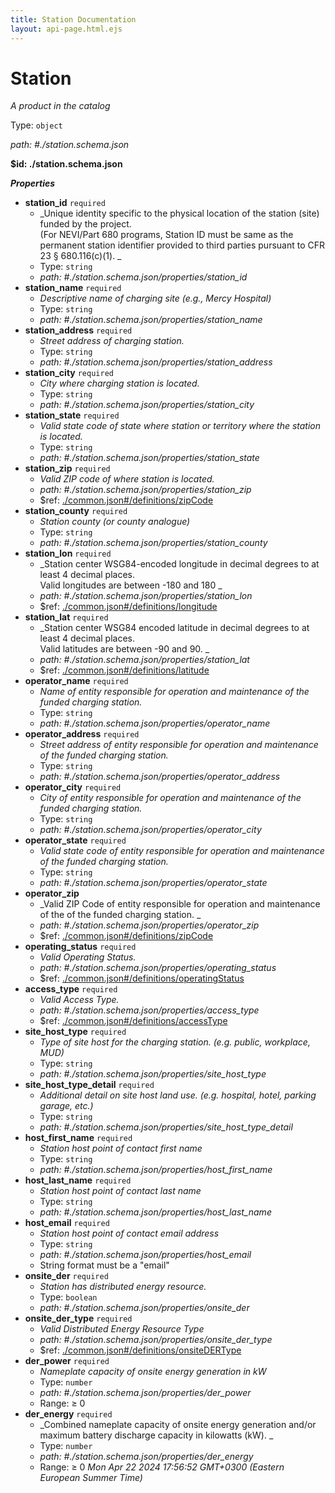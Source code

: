 ```yaml
---
title: Station Documentation
layout: api-page.html.ejs
---
```

# Station

_A product in the catalog_

Type: `object`

<i id="./station.schema.json">path: #./station.schema.json</i>

<b id=".station.schema.json">&#36;id: ./station.schema.json</b>

**_Properties_**

 - <b id="#./station.schema.json/properties/station_id">station_id</b> `required`
	 - _Unique identity specific to the physical location of the station (site) funded by the project.<br>(For NEVI/Part 680 programs, Station ID must be same as the permanent station identifier
provided to third parties pursuant to CFR 23 § 680.116(c)(1).
_
	 - Type: `string`
	 - <i id="./station.schema.json/properties/station_id">path: #./station.schema.json/properties/station_id</i>
 - <b id="#./station.schema.json/properties/station_name">station_name</b> `required`
	 - _Descriptive name of charging site (e.g., Mercy Hospital)<br>_
	 - Type: `string`
	 - <i id="./station.schema.json/properties/station_name">path: #./station.schema.json/properties/station_name</i>
 - <b id="#./station.schema.json/properties/station_address">station_address</b> `required`
	 - _Street address of charging station.<br>_
	 - Type: `string`
	 - <i id="./station.schema.json/properties/station_address">path: #./station.schema.json/properties/station_address</i>
 - <b id="#./station.schema.json/properties/station_city">station_city</b> `required`
	 - _City where charging station is located.<br>_
	 - Type: `string`
	 - <i id="./station.schema.json/properties/station_city">path: #./station.schema.json/properties/station_city</i>
 - <b id="#./station.schema.json/properties/station_state">station_state</b> `required`
	 - _Valid state code of state where station or territory where the station is located.<br>_
	 - Type: `string`
	 - <i id="./station.schema.json/properties/station_state">path: #./station.schema.json/properties/station_state</i>
 - <b id="#./station.schema.json/properties/station_zip">station_zip</b> `required`
	 - _Valid ZIP code of where station is located.<br>_
	 - <i id="./station.schema.json/properties/station_zip">path: #./station.schema.json/properties/station_zip</i>
	 - &#36;ref: [./common.json#/definitions/zipCode](#.common.jsondefinitionszipcode)
 - <b id="#./station.schema.json/properties/station_county">station_county</b> `required`
	 - _Station county (or county analogue)<br>_
	 - Type: `string`
	 - <i id="./station.schema.json/properties/station_county">path: #./station.schema.json/properties/station_county</i>
 - <b id="#./station.schema.json/properties/station_lon">station_lon</b> `required`
	 - _Station center WSG84-encoded longitude in decimal degrees to at least 4 decimal places.<br>Valid longitudes are between -180 and 180
_
	 - <i id="./station.schema.json/properties/station_lon">path: #./station.schema.json/properties/station_lon</i>
	 - &#36;ref: [./common.json#/definitions/longitude](#.common.jsondefinitionslongitude)
 - <b id="#./station.schema.json/properties/station_lat">station_lat</b> `required`
	 - _Station center WSG84 encoded latitude in decimal degrees to at least 4 decimal places.<br>Valid latitudes are between -90 and 90.
_
	 - <i id="./station.schema.json/properties/station_lat">path: #./station.schema.json/properties/station_lat</i>
	 - &#36;ref: [./common.json#/definitions/latitude](#.common.jsondefinitionslatitude)
 - <b id="#./station.schema.json/properties/operator_name">operator_name</b> `required`
	 - _Name of entity responsible for operation and maintenance of the funded charging station.<br>_
	 - Type: `string`
	 - <i id="./station.schema.json/properties/operator_name">path: #./station.schema.json/properties/operator_name</i>
 - <b id="#./station.schema.json/properties/operator_address">operator_address</b> `required`
	 - _Street address of entity responsible for operation and maintenance of the funded charging station.<br>_
	 - Type: `string`
	 - <i id="./station.schema.json/properties/operator_address">path: #./station.schema.json/properties/operator_address</i>
 - <b id="#./station.schema.json/properties/operator_city">operator_city</b> `required`
	 - _City of entity responsible for operation and maintenance of the funded charging station.<br>_
	 - Type: `string`
	 - <i id="./station.schema.json/properties/operator_city">path: #./station.schema.json/properties/operator_city</i>
 - <b id="#./station.schema.json/properties/operator_state">operator_state</b> `required`
	 - _Valid state code of entity responsible for operation and maintenance of the funded charging station.<br>_
	 - Type: `string`
	 - <i id="./station.schema.json/properties/operator_state">path: #./station.schema.json/properties/operator_state</i>
 - <b id="#./station.schema.json/properties/operator_zip">operator_zip</b>
	 - _Valid ZIP Code of entity responsible for operation and maintenance<br>of the of the funded charging station.
_
	 - <i id="./station.schema.json/properties/operator_zip">path: #./station.schema.json/properties/operator_zip</i>
	 - &#36;ref: [./common.json#/definitions/zipCode](#.common.jsondefinitionszipcode)
 - <b id="#./station.schema.json/properties/operating_status">operating_status</b> `required`
	 - _Valid Operating Status.<br>_
	 - <i id="./station.schema.json/properties/operating_status">path: #./station.schema.json/properties/operating_status</i>
	 - &#36;ref: [./common.json#/definitions/operatingStatus](#.common.jsondefinitionsoperatingstatus)
 - <b id="#./station.schema.json/properties/access_type">access_type</b> `required`
	 - _Valid Access Type.<br>_
	 - <i id="./station.schema.json/properties/access_type">path: #./station.schema.json/properties/access_type</i>
	 - &#36;ref: [./common.json#/definitions/accessType](#.common.jsondefinitionsaccesstype)
 - <b id="#./station.schema.json/properties/site_host_type">site_host_type</b> `required`
	 - _Type of site host for the charging station. (e.g. public, workplace, MUD)<br>_
	 - Type: `string`
	 - <i id="./station.schema.json/properties/site_host_type">path: #./station.schema.json/properties/site_host_type</i>
 - <b id="#./station.schema.json/properties/site_host_type_detail">site_host_type_detail</b> `required`
	 - _Additional detail on site host land use. (e.g. hospital, hotel, parking garage, etc.)<br>_
	 - Type: `string`
	 - <i id="./station.schema.json/properties/site_host_type_detail">path: #./station.schema.json/properties/site_host_type_detail</i>
 - <b id="#./station.schema.json/properties/host_first_name">host_first_name</b> `required`
	 - _Station host point of contact first name<br>_
	 - Type: `string`
	 - <i id="./station.schema.json/properties/host_first_name">path: #./station.schema.json/properties/host_first_name</i>
 - <b id="#./station.schema.json/properties/host_last_name">host_last_name</b> `required`
	 - _Station host point of contact last name<br>_
	 - Type: `string`
	 - <i id="./station.schema.json/properties/host_last_name">path: #./station.schema.json/properties/host_last_name</i>
 - <b id="#./station.schema.json/properties/host_email">host_email</b> `required`
	 - _Station host point of contact email address<br>_
	 - Type: `string`
	 - <i id="./station.schema.json/properties/host_email">path: #./station.schema.json/properties/host_email</i>
	 - String format must be a "email"
 - <b id="#./station.schema.json/properties/onsite_der">onsite_der</b> `required`
	 - _Station has distributed energy resource.<br>_
	 - Type: `boolean`
	 - <i id="./station.schema.json/properties/onsite_der">path: #./station.schema.json/properties/onsite_der</i>
 - <b id="#./station.schema.json/properties/onsite_der_type">onsite_der_type</b> `required`
	 - _Valid Distributed Energy Resource Type<br>_
	 - <i id="./station.schema.json/properties/onsite_der_type">path: #./station.schema.json/properties/onsite_der_type</i>
	 - &#36;ref: [./common.json#/definitions/onsiteDERType](#.common.jsondefinitionsonsitedertype)
 - <b id="#./station.schema.json/properties/der_power">der_power</b> `required`
	 - _Nameplate capacity of onsite energy generation in kW<br>_
	 - Type: `number`
	 - <i id="./station.schema.json/properties/der_power">path: #./station.schema.json/properties/der_power</i>
	 - Range:  &ge; 0
 - <b id="#./station.schema.json/properties/der_energy">der_energy</b> `required`
	 - _Combined nameplate capacity of onsite energy generation and/or<br>maximum battery discharge capacity in kilowatts (kW).
_
	 - Type: `number`
	 - <i id="./station.schema.json/properties/der_energy">path: #./station.schema.json/properties/der_energy</i>
	 - Range:  &ge; 0
 _Mon Apr 22 2024 17:56:52 GMT+0300 (Eastern European Summer Time)_
